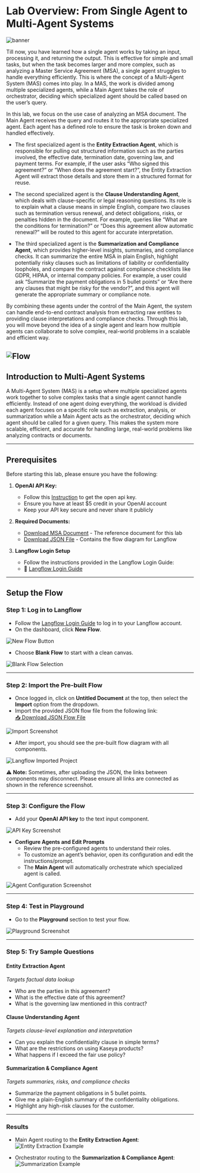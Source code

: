 # Lab Overview: From Single Agent to Multi-Agent Systems

![banner](./images/banner.png)

Till now, you have learned how a single agent works by taking an input, processing it, and returning the output. This is effective for simple and small tasks, but when the task becomes larger and more complex, such as analyzing a Master Service Agreement (MSA), a single agent struggles to handle everything efficiently. This is where the concept of a Multi-Agent System (MAS) comes into play. In a MAS, the work is divided among multiple specialized agents, while a Main Agent takes the role of orchestrator, deciding which specialized agent should be called based on the user’s query.

In this lab, we focus on the use case of analyzing an MSA document. The Main Agent receives the query and routes it to the appropriate specialized agent. Each agent has a defined role to ensure the task is broken down and handled effectively.

- The first specialized agent is the **Entity Extraction Agent**, which is responsible for pulling out structured information such as the parties involved, the effective date, termination date, governing law, and payment terms. For example, if the user asks “Who signed this agreement?” or “When does the agreement start?”, the Entity Extraction Agent will extract those details and store them in a structured format for reuse.

- The second specialized agent is the **Clause Understanding Agent**, which deals with clause-specific or legal reasoning questions. Its role is to explain what a clause means in simple English, compare two clauses such as termination versus renewal, and detect obligations, risks, or penalties hidden in the document. For example, queries like “What are the conditions for termination?” or “Does this agreement allow automatic renewal?” will be routed to this agent for accurate interpretation.

- The third specialized agent is the **Summarization and Compliance Agent**, which provides higher-level insights, summaries, and compliance checks. It can summarize the entire MSA in plain English, highlight potentially risky clauses such as limitations of liability or confidentiality loopholes, and compare the contract against compliance checklists like GDPR, HIPAA, or internal company policies. For example, a user could ask “Summarize the payment obligations in 5 bullet points” or “Are there any clauses that might be risky for the vendor?”, and this agent will generate the appropriate summary or compliance note.

By combining these agents under the control of the Main Agent, the system can handle end-to-end contract analysis from extracting raw entities to providing clause interpretations and compliance checks. Through this lab, you will move beyond the idea of a single agent and learn how multiple agents can collaborate to solve complex, real-world problems in a scalable and efficient way.

![Flow](./images/flow.png)
---

## Introduction to Multi-Agent Systems

A Multi-Agent System (MAS) is a setup where multiple specialized agents work together to solve complex tasks that a single agent cannot handle efficiently. Instead of one agent doing everything, the workload is divided each agent focuses on a specific role such as extraction, analysis, or summarization while a Main Agent acts as the orchestrator, deciding which agent should be called for a given query. This makes the system more scalable, efficient, and accurate for handling large, real-world problems like analyzing contracts or documents.

---

## Prerequisites

Before starting this lab, please ensure you have the following:

1. **OpenAI API Key:**
   - Follow this [Instruction](https://medium.com/@lorenzozar/how-to-get-your-own-openai-api-key-f4d44e60c327) to get the open api key.
   - Ensure you have at least $5 credit in your OpenAI account
   - Keep your API key secure and never share it publicly
     <br>
2. **Required Documents:**

   - [Download MSA Document](https://drive.google.com/file/d/1ZgnpgX6CeMpqLQCzPOqOOaqMETAavm5D/view?usp=sharing) - The reference document for this lab
   - [ Download JSON File](https://drive.google.com/file/d/1tWZIQN1wPSZCxzkdZqskXYrCzFJ_ePoU/view?usp=sharing) - Contains the flow diagram for Langflow
     <br>

3. **Langflow Login Setup**
   - Follow the instructions provided in the Langflow Login Guide:
   - 📘 [Langflow Login Guide](<../../Lab-0(Pre-requisites)/Langflow-Login-Guide/Readme.md>)

---

## Setup the Flow

### Step 1: Log in to Langflow
- Follow the [Langflow Login Guide](<../../Lab-0(Pre-requisites)/Langflow-Login-Guide/Readme.md>) to log in to your Langflow account.
- On the dashboard, click **New Flow**.

![New Flow Button](./images/img-1.png)

- Choose **Blank Flow** to start with a clean canvas.

![Blank Flow Selection](./images/img-2.png)

---

### Step 2: Import the Pre-built Flow
- Once logged in, click on **Untitled Document** at the top, then select the **Import** option from the dropdown.  
- Import the provided JSON flow file from the following link:  
  [📥 Download JSON Flow File](https://drive.google.com/file/d/1tWZIQN1wPSZCxzkdZqskXYrCzFJ_ePoU/view?usp=sharing)

![Import Screenshot](<./images/Screenshot (1520).png>)

- After import, you should see the pre-built flow diagram with all components.

![Langflow Imported Project](./images/img-20.png)

⚠️ **Note:** Sometimes, after uploading the JSON, the links between components may disconnect. Please ensure all links are connected as shown in the reference screenshot.

---

### Step 3: Configure the Flow
- Add your **OpenAI API key** to the text input component.

![API Key Screenshot](./images/img-6.png)

- **Configure Agents and Edit Prompts**  
  - Review the pre-configured agents to understand their roles.  
  - To customize an agent’s behavior, open its configuration and edit the instructions/prompt.  
  - The **Main Agent** will automatically orchestrate which specialized agent is called.

![Agent Configuration Screenshot](./images/img-17.png)

---

### Step 4: Test in Playground
- Go to the **Playground** section to test your flow.

![Playground Screenshot](./images/img-19.png)

---

### Step 5: Try Sample Questions

#### Entity Extraction Agent
_Targets factual data lookup_
- Who are the parties in this agreement?  
- What is the effective date of this agreement?  
- What is the governing law mentioned in this contract?  

#### Clause Understanding Agent
_Targets clause-level explanation and interpretation_
- Can you explain the confidentiality clause in simple terms?  
- What are the restrictions on using Kaseya products?  
- What happens if I exceed the fair use policy?  

#### Summarization & Compliance Agent
_Targets summaries, risks, and compliance checks_
- Summarize the payment obligations in 5 bullet points.  
- Give me a plain-English summary of the confidentiality obligations.  
- Highlight any high-risk clauses for the customer.  

---

### Results
- Main Agent routing to the **Entity Extraction Agent**:  
  ![Entity Extraction Example](./images/img-10.png)  

- Orchestrator routing to the **Summarization & Compliance Agent**:  
  ![Summarization Example](./images/img-11.png)  
